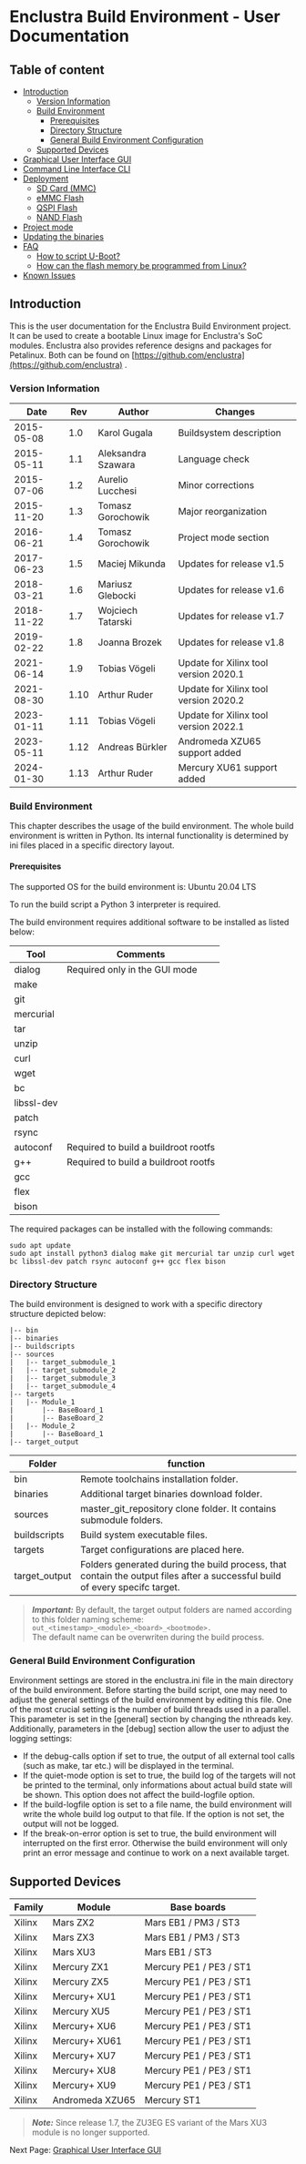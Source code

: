 # Enclustra Build Environment - User Documentation


## Table of content

* [Introduction](./1_Introduction.md)
    - [Version Information](./1_Introduction.md#version-information)
    - [Build Environment](./1_Introduction.md#build-environment)
        - [Prerequisites](./1_Introduction.md#prerequisites)
        - [Directory Structure](./1_Introduction.md#directory-structure)
        - [General Build Environment Configuration](./1_Introduction.md#general-build-environment-configuration)
    - [Supported Devices](./1_Introduction.md#supported-devices)
* [Graphical User Interface GUI](./2_GUI.md)
* [Command Line Interface CLI](./3_CLI.md)
* [Deployment](./4_Deployment.md)
    - [SD Card (MMC)](./4_Deployment.md#sd-card-mmc)
    - [eMMC Flash](./4_Deployment.md#emmc-flash)
    - [QSPI Flash](./4_Deployment.md#qspi-flash)
    - [NAND Flash](./4_Deployment.md#nand-flash)
* [Project mode](./5_Project_Mode.md)
* [Updating the binaries](./6_Binaries_Update.md)
* [FAQ](./7_FAQ.md)
    - [How to script U-Boot?](./7_FAQ.md#how-to-script-u-boot)
    - [How can the flash memory be programmed from Linux?](./7_FAQ.md#how-can-the-flash-memory-be-programmed-from-linux)
* [Known Issues](./8_Known_Issues.md)



## Introduction

This is the user documentation for the Enclustra Build Environment project. It can be used to create a bootable Linux image for Enclustra's SoC modules. Enclustra also provides reference designs and packages for Petalinux. Both can be found on [https://github.com/enclustra](https://github.com/enclustra) .

### Version Information

Date | Rev | Author | Changes
--- | --- | --- | --- 
2015-05-08 | 1.0 | Karol Gugala | Buildsystem description
2015-05-11 | 1.1 | Aleksandra Szawara | Language check
2015-07-06 | 1.2 | Aurelio Lucchesi | Minor corrections
2015-11-20 | 1.3 | Tomasz Gorochowik | Major reorganization
2016-06-21 | 1.4 | Tomasz Gorochowik | Project mode section
2017-06-23 | 1.5 | Maciej Mikunda | Updates for release v1.5
2018-03-21 | 1.6 | Mariusz Glebocki | Updates for release v1.6
2018-11-22 | 1.7 | Wojciech Tatarski | Updates for release v1.7
2019-02-22 | 1.8 | Joanna Brozek | Updates for release v1.8
2021-06-14 | 1.9 | Tobias Vögeli | Update for Xilinx tool version 2020.1
2021-08-30 | 1.10 | Arthur Ruder | Update for Xilinx tool version 2020.2
2023-01-11 | 1.11 | Tobias Vögeli | Update for Xilinx tool version 2022.1
2023-05-11 | 1.12 | Andreas Bürkler | Andromeda XZU65 support added
2024-01-30 | 1.13 | Arthur Ruder | Mercury XU61 support added




###  Build Environment

This chapter describes the usage of the build environment. The whole build environment is written in Python. Its internal functionality is determined by ini files placed in a specific directory layout.
      
#### Prerequisites

The supported OS for the build environment is: Ubuntu 20.04 LTS

To run the build script a Python 3 interpreter is required.

The build environment requires additional software to be installed as listed below:

Tool |  Comments
--- | --- 
dialog |  Required only in the GUI mode
make | 
git | 
mercurial |  
tar | 
unzip |  
curl |  
wget | 
bc |  
libssl-dev |  
patch | 
rsync | 
autoconf |  Required to build a buildroot rootfs
g++ |  Required to build a buildroot rootfs
gcc | 
flex | 
bison |


The required packages can be installed with the following commands:

```
sudo apt update
sudo apt install python3 dialog make git mercurial tar unzip curl wget bc libssl-dev patch rsync autoconf g++ gcc flex bison
```





### Directory Structure

The build environment is designed to work with a specific directory structure depicted below:

    |-- bin
    |-- binaries
    |-- buildscripts
    |-- sources
    |   |-- target_submodule_1
    |   |-- target_submodule_2
    |   |-- target_submodule_3
    |   |-- target_submodule_4
    |-- targets
    |   |-- Module_1
    |       |-- BaseBoard_1
    |       |-- BaseBoard_2
    |   |-- Module_2
    |       |-- BaseBoard_1
    |-- target_output

Folder | function
--- | ---
bin | Remote toolchains installation folder.
binaries | Additional target binaries download folder.
sources | master_git_repository clone folder. It contains submodule folders.
buildscripts | Build system executable files.
targets | Target configurations are placed here.
target_output | Folders generated during the build process, that contain the output files after a successful build of every specifc target.

> **_Important:_**  By default, the target output folders are named according to this folder naming scheme:  
> `out_<timestamp>_<module>_<board>_<bootmode>.`  
> The default name can be overwriten during the build process.



### General Build Environment Configuration

Environment settings are stored in the enclustra.ini file in the main directory of the build environment. Before starting the build script, one may need to adjust the general settings of the build environment by editing this file. One of the most crucial setting is the number of build threads used in a parallel. This parameter is set in the [general] section by changing the nthreads key. Additionally, parameters in the [debug] section allow the user to adjust the logging settings:

- If the debug-calls option if set to true, the output of all external tool calls (such as make, tar etc.) will be displayed in the terminal.
- If the quiet-mode option is set to true, the build log of the targets will not be printed to the terminal, only informations about actual build state will be shown. This option does not affect the build-logfile option.
- If the build-logfile option is set to a file name, the build environment will write the whole build log output to that file. If the option is not set, the output will not be logged.
- If the break-on-error option is set to true, the build environment will interrupted on the first error. Otherwise the build environment will only print an error message and continue to work on a next available target.





## Supported Devices

Family | Module | Base boards
--- | --- | ---
Xilinx | Mars ZX2 | Mars EB1 / PM3 / ST3
Xilinx | Mars ZX3 | Mars EB1 / PM3 / ST3
Xilinx | Mars XU3 | Mars EB1 / ST3
Xilinx | Mercury ZX1 | Mercury PE1 / PE3 / ST1
Xilinx | Mercury ZX5 | Mercury PE1 / PE3 / ST1
Xilinx | Mercury+ XU1 | Mercury PE1 / PE3 / ST1
Xilinx | Mercury XU5 | Mercury PE1 / PE3 / ST1
Xilinx | Mercury+ XU6 | Mercury PE1 / PE3 / ST1
Xilinx | Mercury+ XU61 | Mercury PE1 / PE3 / ST1
Xilinx | Mercury+ XU7 | Mercury PE1 / PE3 / ST1
Xilinx | Mercury+ XU8 | Mercury PE1 / PE3 / ST1
Xilinx | Mercury+ XU9 | Mercury PE1 / PE3 / ST1
Xilinx | Andromeda XZU65 | Mercury ST1

> **_Note:_**  Since release 1.7, the ZU3EG ES variant of the Mars XU3 module is no longer supported.


Next Page: [Graphical User Interface GUI](./2_GUI.md)

